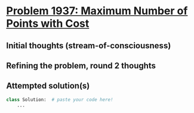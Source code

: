 # [Problem 1937: Maximum Number of Points with Cost](https://leetcode.com/problems/maximum-number-of-points-with-cost/description/?envType=daily-question)

## Initial thoughts (stream-of-consciousness)

## Refining the problem, round 2 thoughts

## Attempted solution(s)
```python
class Solution:  # paste your code here!
    ...
```
